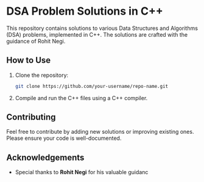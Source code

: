 # DSA Problem Solutions in C++

This repository contains solutions to various Data Structures and Algorithms (DSA) problems, implemented in C++. The solutions are crafted with the guidance of Rohit Negi.

## How to Use

1. Clone the repository:
    ```bash
    git clone https://github.com/your-username/repo-name.git
    ```
2. Compile and run the C++ files using a C++ compiler.

## Contributing

Feel free to contribute by adding new solutions or improving existing ones. Please ensure your code is well-documented.

## Acknowledgements

- Special thanks to **Rohit Negi** for his valuable guidanc
